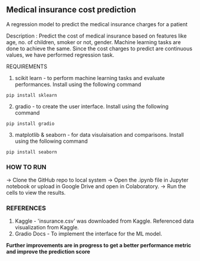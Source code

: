 ## Medical insurance cost prediction

A regression model to predict the medical insurance charges for a patient

Description : Predict the cost of medical insurance based on features like age, no. of children, smoker or not, gender.
Machine learning tasks are done to achieve the same. Since the cost charges to predict are continuous values, we have performed regression task.

REQUIREMENTS
1. scikit learn - to perform machine learning tasks and evaluate performances.
Install using the following command

```pip install sklearn``` 

2. gradio - to create the user interface.
Install using the following command

```pip install gradio```

3. matplotlib & seaborn -  for data visulaisation and comparisons.
Install using the following command

```pip install seaborn```

### HOW TO RUN 
-> Clone the GitHub repo to local system
-> Open the .ipynb file in Jupyter notebook or upload in Google Drive and open in Colaboratory.
-> Run the cells to view the results.

### REFERENCES
1. Kaggle - 'insurance.csv' was downloaded from Kaggle. 
Referenced data visualization from Kaggle.
2. Gradio Docs - To implement the interface for the ML model.

**Further improvements are in progress to get a better performance metric and improve the prediction score**
